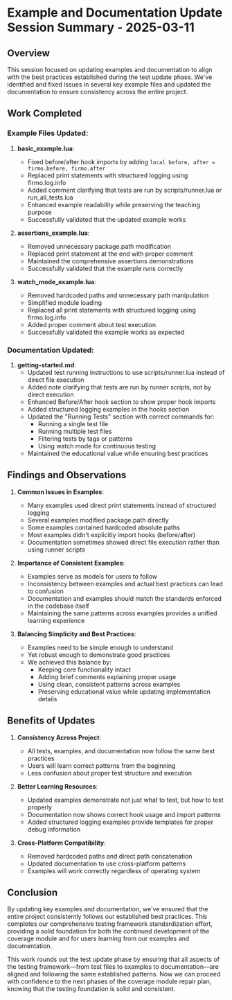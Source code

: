# Example and Documentation Update Session Summary - 2025-03-11

## Overview

This session focused on updating examples and documentation to align with the best practices established during the test update phase. We've identified and fixed issues in several key example files and updated the documentation to ensure consistency across the entire project.

## Work Completed

### Example Files Updated:

1. **basic_example.lua**:
   - Fixed before/after hook imports by adding `local before, after = firmo.before, firmo.after`
   - Replaced print statements with structured logging using firmo.log.info
   - Added comment clarifying that tests are run by scripts/runner.lua or run_all_tests.lua
   - Enhanced example readability while preserving the teaching purpose
   - Successfully validated that the updated example works

2. **assertions_example.lua**:
   - Removed unnecessary package.path modification
   - Replaced print statement at the end with proper comment
   - Maintained the comprehensive assertions demonstrations
   - Successfully validated that the example runs correctly

3. **watch_mode_example.lua**:
   - Removed hardcoded paths and unnecessary path manipulation
   - Simplified module loading
   - Replaced all print statements with structured logging using firmo.log.info
   - Added proper comment about test execution
   - Successfully validated the example works as expected

### Documentation Updated:

1. **getting-started.md**:
   - Updated test running instructions to use scripts/runner.lua instead of direct file execution
   - Added note clarifying that tests are run by runner scripts, not by direct execution
   - Enhanced Before/After hook section to show proper hook imports
   - Added structured logging examples in the hooks section
   - Updated the "Running Tests" section with correct commands for:
     - Running a single test file
     - Running multiple test files
     - Filtering tests by tags or patterns
     - Using watch mode for continuous testing
   - Maintained the educational value while ensuring best practices

## Findings and Observations

1. **Common Issues in Examples**:
   - Many examples used direct print statements instead of structured logging
   - Several examples modified package.path directly
   - Some examples contained hardcoded absolute paths
   - Most examples didn't explicitly import hooks (before/after)
   - Documentation sometimes showed direct file execution rather than using runner scripts

2. **Importance of Consistent Examples**:
   - Examples serve as models for users to follow
   - Inconsistency between examples and actual best practices can lead to confusion
   - Documentation and examples should match the standards enforced in the codebase itself
   - Maintaining the same patterns across examples provides a unified learning experience

3. **Balancing Simplicity and Best Practices**:
   - Examples need to be simple enough to understand
   - Yet robust enough to demonstrate good practices
   - We achieved this balance by:
     - Keeping core functionality intact
     - Adding brief comments explaining proper usage
     - Using clean, consistent patterns across examples
     - Preserving educational value while updating implementation details

## Benefits of Updates

1. **Consistency Across Project**:
   - All tests, examples, and documentation now follow the same best practices
   - Users will learn correct patterns from the beginning
   - Less confusion about proper test structure and execution

2. **Better Learning Resources**:
   - Updated examples demonstrate not just what to test, but how to test properly
   - Documentation now shows correct hook usage and import patterns
   - Added structured logging examples provide templates for proper debug information

3. **Cross-Platform Compatibility**:
   - Removed hardcoded paths and direct path concatenation
   - Updated documentation to use cross-platform patterns
   - Examples will work correctly regardless of operating system

## Conclusion

By updating key examples and documentation, we've ensured that the entire project consistently follows our established best practices. This completes our comprehensive testing framework standardization effort, providing a solid foundation for both the continued development of the coverage module and for users learning from our examples and documentation.

This work rounds out the test update phase by ensuring that all aspects of the testing framework—from test files to examples to documentation—are aligned and following the same established patterns. Now we can proceed with confidence to the next phases of the coverage module repair plan, knowing that the testing foundation is solid and consistent.